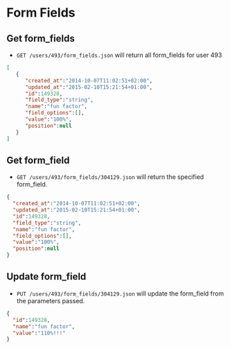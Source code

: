 Form Fields
=======================

Get form_fields
----------

* `GET /users/493/form_fields.json` will return all form_fields for user 493

```json
[
   {
      "created_at":"2014-10-07T11:02:51+02:00",
      "updated_at":"2015-02-10T15:21:54+01:00",
      "id":149328,
      "field_type":"string",
      "name":"fun factor",
      "field_options":[],
      "value":"100%",
      "position":null
   }
]
```

Get form_field
----------

* `GET /users/493/form_fields/304129.json` will return the specified form_field.

```json
{
  "created_at":"2014-10-07T11:02:51+02:00",
  "updated_at":"2015-02-10T15:21:54+01:00",
  "id":149328,
  "field_type":"string",
  "name":"fun factor",
  "field_options":[],
  "value":"100%",
  "position":null
}
```

Update form_field
--------------

* `PUT /users/493/form_fields/304129.json` will update the form_field from the parameters passed.

```json
{
  "id":149328,
  "name":"fun factor",
  "value":"110%!!!"
}
```
